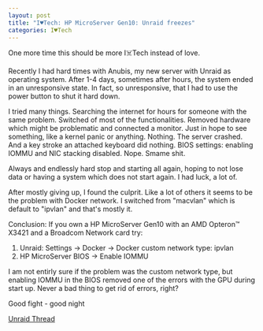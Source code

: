 ```yaml
---
layout: post
title: "I♥Tech: HP MicroServer Gen10: Unraid freezes"
categories: I♥Tech
---
```


One more time this should be more I☠️Tech instead of love.

Recently I had hard times with Anubis, my new server with Unraid as operating system. After 1-4 days, sometimes after hours, the system ended in an unresponsive state. In fact, so unresponsive, that I had to use the power button to shut it hard down.

I tried many things. Searching the internet for hours for someone with the same problem. Switched of most of the functionalities. Removed hardware which might be problematic and connected a monitor. Just in hope to see something, like a kernel panic or anything. Nothing. The server crashed. And a key stroke an attached keyboard did nothing. BIOS settings: enabling IOMMU and NIC stacking disabled. Nope. Smame shit.

Always and endlessly hard stop and starting all again, hoping to not lose data or having a system which does not start again. I had luck, a lot of.

After mostly giving up, I found the culprit. Like a lot of others it seems to be the problem with Docker network. I switched from "macvlan" which is default to "ipvlan" and that's mostly it.


Conclusion:
If you own a HP MicroServer Gen10 with an AMD Opteron™ X3421 and a Broadcom Network card try:

1. Unraid: Settings -> Docker -> Docker custom network type: ipvlan
2. HP MicroServer BIOS -> Enable IOMMU

I am not entirly sure if the problem was the custom network type, but enabling IOMMU in the BIOS removed one of the errors with the GPU during start up. Never a bad thing to get rid of errors, right? 

Good fight - good night

[Unraid Thread](https://forums.unraid.net/topic/148825-hp-microserver-gen10-freezes)